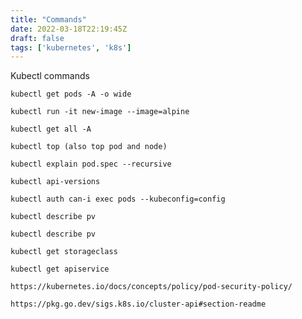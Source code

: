 ```yaml
---
title: "Commands"
date: 2022-03-18T22:19:45Z
draft: false
tags: ['kubernetes', 'k8s']
---
```


Kubectl commands
```shell
kubectl get pods -A -o wide
```
```shell
kubectl run -it new-image --image=alpine
```
```shell
kubectl get all -A
```

```shell
kubectl top (also top pod and node)
```

```shell
kubectl explain pod.spec --recursive
```

```shell
kubectl api-versions
```

```shell
kubectl auth can-i exec pods --kubeconfig=config
```

```shell
kubectl describe pv
```

```shell
kubectl describe pv
```

```shell
kubectl get storageclass
```

```shell
kubectl get apiservice
```

```shell
https://kubernetes.io/docs/concepts/policy/pod-security-policy/
```
```shell
https://pkg.go.dev/sigs.k8s.io/cluster-api#section-readme
```

